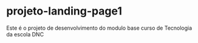 # projeto-landing-page1
Este é o projeto de desenvolvimento do modulo base curso de Tecnologia da escola DNC
